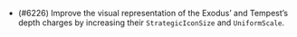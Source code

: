 - (#6226) Improve the visual representation of the Exodus’ and Tempest’s depth charges by increasing their `StrategicIconSize` and `UniformScale`.
